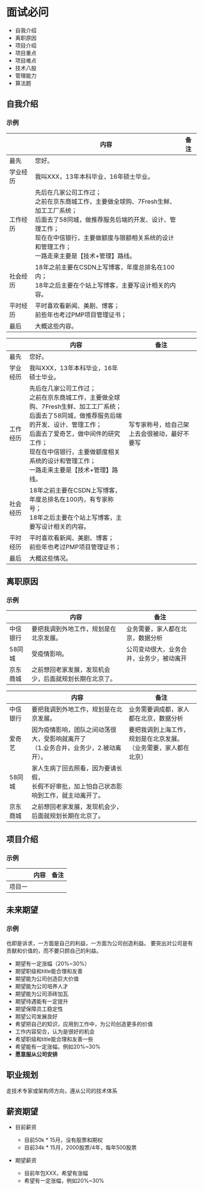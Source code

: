 # 面试必问

* 自我介绍
* 离职原因
* 项目介绍
* 项目重点
* 项目难点
* 技术八股
* 管理能力
* 算法题

## 自我介绍

### 示例

|      | 内容                                                                                                                                         | 备注 |
|------|--------------------------------------------------------------------------------------------------------------------------------------------|----|
| 最先   | 您好。                                                                                                                                        |    |
| 学业经历 | 我叫XXX，13年本科毕业，16年硕士毕业。                                                                                                                     |    |
| 工作经历 | 先后在几家公司工作过；<br/>之前在京东商城工作，主要做全球购、7Fresh生鲜、加工工厂系统；<br/>后面去了58同城，做推荐服务后端的开发、设计、管理工作；<br/>现在在中信银行，主要做额度与限额相关系统的设计和管理工作；<br/>一路走来主要是【技术+管理】路线。 |    |
| 社会经历 | 18年之前主要在CSDN上写博客，年度总排名在100内；<br/>18年之后主要在个站上写博客，主要写设计相关的内容。                                                                                |    |
| 平时经历 | 平时喜欢看新闻、美剧、博客；<br/>前些年也考过PMP项目管理证书；                                                                                                        |    |
| 最后   | 大概这些内容。                                                                                                                                    |    |

|      | 内容                                                                                                                                                             | 备注                     |
|------|----------------------------------------------------------------------------------------------------------------------------------------------------------------|------------------------|
| 最先   | 您好。                                                                                                                                                            |                        |
| 学业经历 | 我叫XXX，13年本科毕业，16年硕士毕业。                                                                                                                                         |                        |
| 工作经历 | 先后在几家公司工作过；<br/>之前在京东商城工作，主要做全球购、7Fresh生鲜、加工工厂系统；<br/>后面去了58同城，做推荐服务后端的开发、设计、管理工作；<br/>后面去了爱奇艺，做中间件的研究工作；<br/>现在在中信银行，主要做额度相关系统的设计和管理工作；<br/>一路走来主要是【技术+管理】路线。 | 写专家称号，给自己架上去会很被动，最好不要写 |
| 社会经历 | 18年之前主要在CSDN上写博客，年度总排名在100内，有专家称号；<br/>18年之后主要在个站上写博客，主要写设计相关的内容。                                                                                              |                        |
| 平时经历 | 平时喜欢看新闻、美剧、博客；<br/>前些年也考过PMP项目管理证书；                                                                                                                            |                        |
| 最后   | 大概这些情况。                                                                                                                                                        |                        |

## 离职原因

### 示例

|      | 内容                          | 备注                   |
|------|-----------------------------|----------------------|
| 中信银行 | 要把我调到外地工作，规划是在北京发展。<br/>    | 业务需要，家人都在北京，数据分析     |
| 58同城 | 受疫情影响。<br/>                 | 公司变动很大，业务合并，业务少，被动离开 |
| 京东商城 | 之前想回老家发展，发现机会少，后面就规划长期在北京了。 |                      |

|      | 内容                                                | 备注                                    |
|------|---------------------------------------------------|---------------------------------------|
| 中信银行 | 要把我调到外地工作，规划是在北京发展。<br/>                          | 业务需要调成都，家人都在北京，数据分析                   |
| 爱奇艺  | 因为疫情影响，团队之间动荡很大，受影响就离开了<br/>（1.业务合并，业务少，2.被动离开）。  | 要把我调到上海工作，规划是在北京发展。<br/>（业务需要，家人都在北京） |
| 58同城 | 家人生病了回去照看，因为要请长假，<br/>长假不好审批，加上怕自己状态影响到工作，就主动离开了。 |                                       |
| 京东商城 | 之前想回老家发展，发现机会少，后面就规划长期在北京了。                       |                                       |

## 项目介绍

### 示例

|     | 内容 | 备注 |
|-----|----|----|
| 项目一 |    |    |

## 未来期望

### 示例

也即是诉求，一方面是自己的利益，一方面为公司创造利益。 要突出对公司是有贡献和价值的，而不要只顾自己的利益。

* 期望有一定涨幅（20%~30%）
* 期望职级和title能合理和友善
* 期望能为公司创造巨大价值
* 期望能为公司培养人才
* 期望能为公司添砖加瓦
* 期望待遇能有一定提升
* 期望保障员工稳定性
* 期望公司发展良好
* 希望把自己的知识，应用到工作中，为公司创造更多的价值
* 工作内容契合，认为是很好的机会
* 希望职级和title能合理和友善一些
* 希望能有一定涨幅，例如20%~30%
* **愿意服从公司安排**

## 职业规划

走技术专家或架构师方向，遵从公司的技术体系

## 薪资期望
* 目前薪资
  * 目前50k * 15月，没有股票和期权
  * 目前34k * 15月，2000股票/4年，每年500股票

* 期望薪资
  * 目前年包XXX，希望有涨幅
  * 希望有一定涨幅，例如20%~30%
